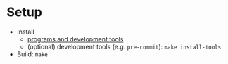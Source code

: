 # Setup

- Install
  - [programs and development tools](./tools.md)
  - (optional) development tools (e.g. `pre-commit`): `make install-tools`
- Build: `make`
